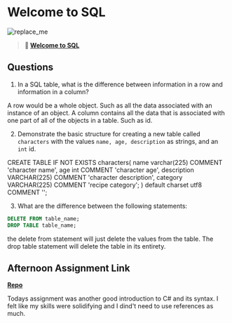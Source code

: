 # Welcome to SQL

![replace_me](https://codeworks.blob.core.windows.net/public/assets/img/illustrations/placeholder.svg)

> **📖 [Welcome to SQL](https://codeworksacademy.com/fs-student-guide/resources/wk11/01-MySQL-GettingStarted)**

## Questions

1. In a SQL table, what is the difference between information in a row and information in a column?

A row would be a whole object. Such as all the data associated with an instance of an object. A column contains all the data that is associated with one part of all of the objects in a table. Such as id.

2. Demonstrate the basic structure for creating a new table called `characters` with the values `name, age, description` as strings, and an `int` id.

CREATE TABLE
    IF NOT EXISTS characters(
        name varchar(225) COMMENT 'character name',
        age int COMMENT 'character age',
        description VARCHAR(225) COMMENT 'character description',
        category VARCHAR(225) COMMENT 'recipe category';
    ) default charset utf8 COMMENT '';

3. What are the difference between the following statements: 
```sql
DELETE FROM table_name;
DROP TABLE table_name;
```

the delete from statement will just delete the values from the table. The drop table statement will delete the table in its entirety.

## Afternoon Assignment Link

**[Repo](https://github.com/CALEBELLIOTT/KnightsCastle)**

Todays assignment was another good introduction to C# and its syntax. I felt like my skills were solidifying and I dind't need to use references as much.